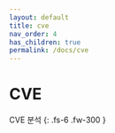 ```yaml
---
layout: default
title: cve
nav_order: 4
has_children: true
permalink: /docs/cve
---
```


# CVE
CVE 분석 
{: .fs-6 .fw-300 }